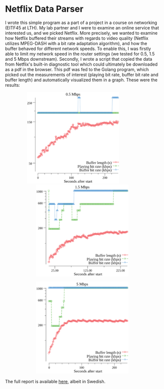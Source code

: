 # Netflix Data Parser

I wrote this simple program as a part of a project in a course on networking (EITF45 at LTH). My lab partner and I were to examine an online service that interested us, and we picked Netflix. 
More precisely, we wanted to examine how Netflix buffered their streams with regards to video quality (Netflix utilizes MPEG-DASH with a bit rate adaptation algorithm), and how the buffer behaved for different network speeds. To enable
this, I was firstly able to limit my network speed in the router settings (we tested for 0.5, 1.5 and 5 Mbps downstream). Secondly, I wrote 
a script that copied the data from Netflix's built-in diagnostic tool which could ultimately be downloaded as a pdf in the browser. This pdf
was fed to the Golang program, which picked out the measurements of interest (playing bit rate, buffer bit rate and buffer length) 
and automatically visualized them in a graph. These were the results:

<p float="left" align="center">
  <img src="https://github.com/Isterdam/netflix-data-parser/blob/master/project/0.5.png" width="300" />
  &nbsp;&nbsp;
  &nbsp;&nbsp;
  &nbsp;&nbsp;
  &nbsp;&nbsp;
  &nbsp;&nbsp;
  <img src="https://github.com/Isterdam/netflix-data-parser/blob/master/project/1.5.png" width="300" /> 
</p>

<p align="center">
<img src="https://github.com/Isterdam/netflix-data-parser/blob/master/project/5.png" width="300" />
</p>

The full report is available [here](https://github.com/Isterdam/netflix-data-parser/blob/master/project/EITF45_Projekt.pdf), albeit in Swedish.
